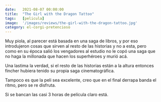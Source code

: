 ```yaml
---
date:   2021-08-07 00:00:00
title:  "The Girl with the Dragon Tattoo"
tags:   [pelicula]
image:  '/images/reviews/the-girl-with-the-dragon-tattoo.jpg'
category: el-corgi-pretencioso
---
```

Muy piola, al parecer está basada en una saga de libros, y por eso introdujeron cosas que sirven al resto de las historias y no a esta, pero como en su época salió los vengadores al estudio no le copó una saga que no haga la millonada que hacen los superhéroes y murió acá.

Una lastima la verdad, si el resto de las historias están a la altura entonces fincher hubiera tenido su propia saga cinematográfica.

Tampoco es que la peli sea excelente, creo que en el final derrapa banda el ritmo, pero se re disfruta.

Si se bancan las casi 3 horas de película claro está.
